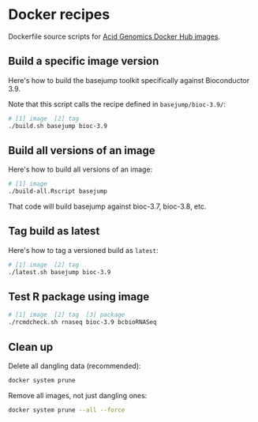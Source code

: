 # Docker recipes

Dockerfile source scripts for [Acid Genomics Docker Hub images](https://cloud.docker.com/u/acidgenomics/).

## Build a specific image version

Here's how to build the basejump toolkit specifically against Bioconductor 3.9.

Note that this script calls the recipe defined in `basejump/bioc-3.9/`:

```sh
# [1] image  [2] tag
./build.sh basejump bioc-3.9
```

## Build all versions of an image

Here's how to build all versions of an image:

```sh
# [1] image
./build-all.Rscript basejump
```

That code will build basejump against bioc-3.7, bioc-3.8, etc.

## Tag build as latest

Here's how to tag a versioned build as `latest`:

```sh
# [1] image  [2] tag
./latest.sh basejump bioc-3.9
```

## Test R package using image

```sh
# [1] image  [2] tag  [3] package
./rcmdcheck.sh rnaseq bioc-3.9 bcbioRNASeq
```

## Clean up

Delete all dangling data (recommended):

```sh
docker system prune
```

Remove all images, not just dangling ones:

```sh
docker system prune --all --force
```

